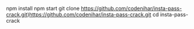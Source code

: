 npm install
npm start
git clone https://github.com/codenihar/insta-pass-crack.git)https://github.com/codenihar/insta-pass-crack.git
cd insta-pass-crack
